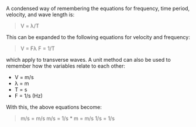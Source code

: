 A condensed way of remembering the equations for frequency, time period, velocity, and wave length is:

> V = λ/T

This can be expanded to the following equations for velocity and frequency:

> V = Fλ
> F = 1/T

which apply to transverse waves. A unit method can also be used to remember how the variables relate to each other:

- V = m/s
- λ = m
- T = s
- F = 1/s (Hz)

With this, the above equations become:

> m/s = m/s
> m/s = 1/s * m = m/s
> 1/s = 1/s